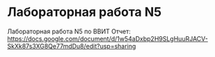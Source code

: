 # Лабораторная работа N5
Лабораторная работа N5 по ВВИТ
Отчет: https://docs.google.com/document/d/1w54aDxbp2H9SLgHuuRJACV-SkXk87s3XG8Qe77mdDu8/edit?usp=sharing
